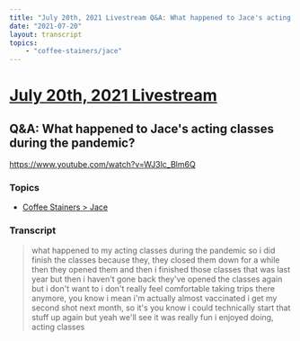 ```yaml
---
title: "July 20th, 2021 Livestream Q&A: What happened to Jace's acting classes during the pandemic?"
date: "2021-07-20"
layout: transcript
topics:
    - "coffee-stainers/jace"
---
```

# [July 20th, 2021 Livestream](../2021-07-20.md)
## Q&A: What happened to Jace's acting classes during the pandemic?
https://www.youtube.com/watch?v=WJ3lc_Blm6Q

### Topics
* [Coffee Stainers > Jace](../topics/coffee-stainers/jace.md)

### Transcript

> what happened to my acting classes during the pandemic so i did finish the classes because they, they closed them down for a while then they opened them and then i finished those classes that was last year but then i haven't gone back they've opened the classes again but i don't want to i don't really feel comfortable taking trips there anymore, you know i mean i'm actually almost vaccinated i get my second shot next month, so it's you know i could technically start that stuff up again but yeah we'll see it was really fun i enjoyed doing, acting classes
